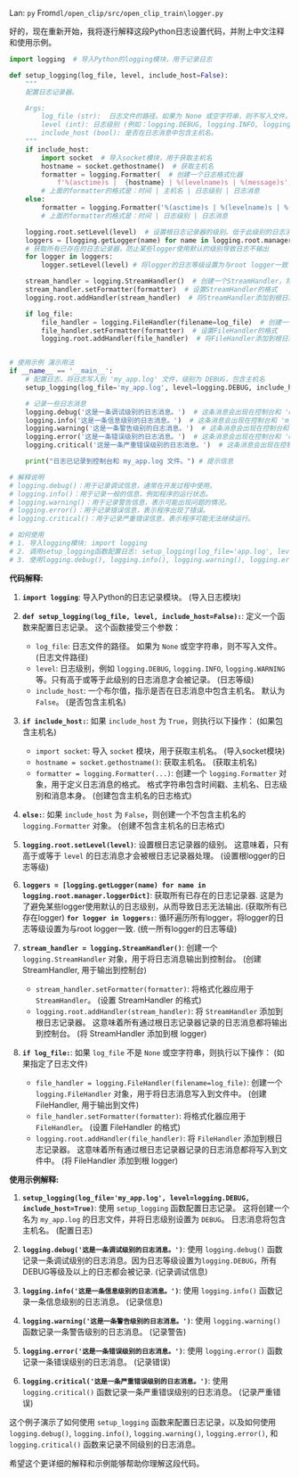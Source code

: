 Lan: `py` From`dl/open_clip/src/open_clip_train\logger.py`

好的，现在重新开始，我将逐行解释这段Python日志设置代码，并附上中文注释和使用示例。

```python
import logging  # 导入Python的logging模块，用于记录日志

def setup_logging(log_file, level, include_host=False):
    """
    配置日志记录器。

    Args:
        log_file (str):  日志文件的路径。如果为 None 或空字符串，则不写入文件。
        level (int): 日志级别 (例如：logging.DEBUG, logging.INFO, logging.WARNING)。
        include_host (bool): 是否在日志消息中包含主机名。
    """
    if include_host:
        import socket  # 导入socket模块，用于获取主机名
        hostname = socket.gethostname()  # 获取主机名
        formatter = logging.Formatter(  # 创建一个日志格式化器
            f'%(asctime)s |  {hostname} | %(levelname)s | %(message)s', datefmt='%Y-%m-%d,%H:%M:%S')
        # 上面的formatter的格式是：时间 | 主机名 | 日志级别 | 日志消息
    else:
        formatter = logging.Formatter('%(asctime)s | %(levelname)s | %(message)s', datefmt='%Y-%m-%d,%H:%M:%S')
        # 上面的formatter的格式是：时间 | 日志级别 | 日志消息

    logging.root.setLevel(level)  # 设置根日志记录器的级别。低于此级别的日志消息将被忽略
    loggers = [logging.getLogger(name) for name in logging.root.manager.loggerDict]
    # 获取所有已存在的日志记录器，防止某些logger使用默认的级别导致日志不输出
    for logger in loggers:
        logger.setLevel(level) # 将logger的日志等级设置为与root logger一致

    stream_handler = logging.StreamHandler()  # 创建一个StreamHandler，将日志输出到控制台
    stream_handler.setFormatter(formatter)  # 设置StreamHandler的格式
    logging.root.addHandler(stream_handler)  # 将StreamHandler添加到根日志记录器

    if log_file:
        file_handler = logging.FileHandler(filename=log_file)  # 创建一个FileHandler，将日志写入文件
        file_handler.setFormatter(formatter)  # 设置FileHandler的格式
        logging.root.addHandler(file_handler)  # 将FileHandler添加到根日志记录器


# 使用示例 演示用法
if __name__ == '__main__':
    # 配置日志，将日志写入到 'my_app.log' 文件，级别为 DEBUG，包含主机名
    setup_logging(log_file='my_app.log', level=logging.DEBUG, include_host=True)

    # 记录一些日志消息
    logging.debug('这是一条调试级别的日志消息。')  # 这条消息会出现在控制台和 'my_app.log' 文件中
    logging.info('这是一条信息级别的日志消息。')  # 这条消息会出现在控制台和 'my_app.log' 文件中
    logging.warning('这是一条警告级别的日志消息。')  # 这条消息会出现在控制台和 'my_app.log' 文件中
    logging.error('这是一条错误级别的日志消息。')  # 这条消息会出现在控制台和 'my_app.log' 文件中
    logging.critical('这是一条严重错误级别的日志消息。')  # 这条消息会出现在控制台和 'my_app.log' 文件中

    print("日志已记录到控制台和 my_app.log 文件。") # 提示信息

# 解释说明
# logging.debug()：用于记录调试信息，通常在开发过程中使用。
# logging.info()：用于记录一般的信息，例如程序的运行状态。
# logging.warning()：用于记录警告信息，表示可能出现问题的情况。
# logging.error()：用于记录错误信息，表示程序出现了错误。
# logging.critical()：用于记录严重错误信息，表示程序可能无法继续运行。

# 如何使用
# 1. 导入logging模块: import logging
# 2. 调用setup_logging函数配置日志: setup_logging(log_file='app.log', level=logging.INFO)
# 3. 使用logging.debug(), logging.info(), logging.warning(), logging.error(), logging.critical() 记录日志
```

**代码解释:**

1.  **`import logging`**:  导入Python的日志记录模块。  (导入日志模块)

2.  **`def setup_logging(log_file, level, include_host=False):`**:  定义一个函数来配置日志记录。  这个函数接受三个参数：
    *   `log_file`: 日志文件的路径。 如果为 `None` 或空字符串，则不写入文件。 (日志文件路径)
    *   `level`: 日志级别，例如 `logging.DEBUG`, `logging.INFO`, `logging.WARNING` 等。只有高于或等于此级别的日志消息才会被记录。  (日志等级)
    *   `include_host`:  一个布尔值，指示是否在日志消息中包含主机名。 默认为 `False`。 (是否包含主机名)

3.  **`if include_host:`**:  如果 `include_host` 为 `True`，则执行以下操作： (如果包含主机名)
    *   `import socket`: 导入 `socket` 模块，用于获取主机名。 (导入socket模块)
    *   `hostname = socket.gethostname()`:  获取主机名。 (获取主机名)
    *   `formatter = logging.Formatter(...)`:  创建一个 `logging.Formatter` 对象，用于定义日志消息的格式。 格式字符串包含时间戳、主机名、日志级别和消息本身。 (创建包含主机名的日志格式)

4.  **`else:`**:  如果 `include_host` 为 `False`，则创建一个不包含主机名的 `logging.Formatter` 对象。 (创建不包含主机名的日志格式)

5.  **`logging.root.setLevel(level)`**:  设置根日志记录器的级别。  这意味着，只有高于或等于 `level` 的日志消息才会被根日志记录器处理。 (设置根logger的日志等级)

6.  **`loggers = [logging.getLogger(name) for name in logging.root.manager.loggerDict]`**: 获取所有已存在的日志记录器. 这是为了避免某些logger使用默认的日志级别，从而导致日志无法输出. (获取所有已存在logger)
    **`for logger in loggers:`**: 循环遍历所有logger，将logger的日志等级设置为与root logger一致. (统一所有logger的日志等级)

7.  **`stream_handler = logging.StreamHandler()`**:  创建一个 `logging.StreamHandler` 对象，用于将日志消息输出到控制台。 (创建 StreamHandler, 用于输出到控制台)
    *   `stream_handler.setFormatter(formatter)`:  将格式化器应用于 `StreamHandler`。 (设置 StreamHandler 的格式)
    *   `logging.root.addHandler(stream_handler)`:  将 `StreamHandler` 添加到根日志记录器。  这意味着所有通过根日志记录器记录的日志消息都将输出到控制台。 (将 StreamHandler 添加到根 logger)

8.  **`if log_file:`**:  如果 `log_file` 不是 `None` 或空字符串，则执行以下操作： (如果指定了日志文件)
    *   `file_handler = logging.FileHandler(filename=log_file)`:  创建一个 `logging.FileHandler` 对象，用于将日志消息写入到文件中。 (创建 FileHandler, 用于输出到文件)
    *   `file_handler.setFormatter(formatter)`:  将格式化器应用于 `FileHandler`。 (设置 FileHandler 的格式)
    *   `logging.root.addHandler(file_handler)`:  将 `FileHandler` 添加到根日志记录器。  这意味着所有通过根日志记录器记录的日志消息都将写入到文件中。 (将 FileHandler 添加到根 logger)

**使用示例解释:**

1.  **`setup_logging(log_file='my_app.log', level=logging.DEBUG, include_host=True)`**:  使用 `setup_logging` 函数配置日志记录。 这将创建一个名为 `my_app.log` 的日志文件，并将日志级别设置为 `DEBUG`。  日志消息将包含主机名。 (配置日志)

2.  **`logging.debug('这是一条调试级别的日志消息。')`**:  使用 `logging.debug()` 函数记录一条调试级别的日志消息。因为日志等级设置为`logging.DEBUG`，所有DEBUG等级及以上的日志都会被记录.  (记录调试信息)

3.  **`logging.info('这是一条信息级别的日志消息。')`**:  使用 `logging.info()` 函数记录一条信息级别的日志消息。 (记录信息)

4.  **`logging.warning('这是一条警告级别的日志消息。')`**:  使用 `logging.warning()` 函数记录一条警告级别的日志消息。 (记录警告)

5.  **`logging.error('这是一条错误级别的日志消息。')`**:  使用 `logging.error()` 函数记录一条错误级别的日志消息。 (记录错误)

6.  **`logging.critical('这是一条严重错误级别的日志消息。')`**:  使用 `logging.critical()` 函数记录一条严重错误级别的日志消息。 (记录严重错误)

这个例子演示了如何使用 `setup_logging` 函数来配置日志记录，以及如何使用 `logging.debug()`, `logging.info()`, `logging.warning()`, `logging.error()`, 和 `logging.critical()` 函数来记录不同级别的日志消息。

希望这个更详细的解释和示例能够帮助你理解这段代码。
